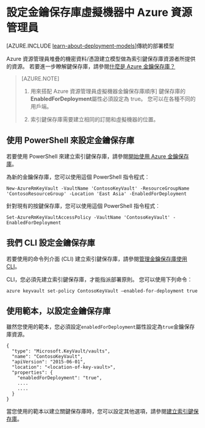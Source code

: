 <properties
    pageTitle="虛擬機器中 Azure 資源管理員設定金鑰保存庫 |Microsoft Azure"
    description="如何設定金鑰保存庫用於 Azure 資源管理員虛擬機器。"
    services="virtual-machines-windows"
    documentationCenter=""
    authors="singhkays"
    manager="timlt"
    editor=""
    tags="azure-resource-manager"/>

<tags
    ms.service="virtual-machines-windows"
    ms.workload="infrastructure-services"
    ms.tgt_pltfrm="vm-windows"
    ms.devlang="na"
    ms.topic="article"
    ms.date="05/31/2016"
    ms.author="singhkay"/>

# <a name="set-up-key-vault-for-virtual-machines-in-azure-resource-manager"></a>設定金鑰保存庫虛擬機器中 Azure 資源管理員

[AZURE.INCLUDE [learn-about-deployment-models](../../includes/learn-about-deployment-models-rm-include.md)]傳統的部署模型

Azure 資源管理員堆疊的機密資料/憑證建立模型做為索引鍵保存庫資源者所提供的資源。 若要進一步瞭解鍵保存庫，請參閱[什麼是 Azure 金鑰保存庫？](../key-vault/key-vault-whatis.md)

>[AZURE.NOTE] 
>
>1. 用來搭配 Azure 資源管理員虛擬機器金鑰保存庫順序] 鍵保存庫的**EnabledForDeployment**屬性必須設定為 true。 您可以在各種不同的用戶端。
>
>2. 索引鍵保存庫需要建立相同的訂閱和虛擬機器的位置。

## <a name="use-powershell-to-set-up-key-vault"></a>使用 PowerShell 來設定金鑰保存庫
若要使用 PowerShell 來建立索引鍵保存庫，請參閱[開始使用 Azure 金鑰保存庫](../key-vault/key-vault-get-started.md#vault)。

為新的金鑰保存庫，您可以使用這個 PowerShell 指令程式︰

    New-AzureRmKeyVault -VaultName 'ContosoKeyVault' -ResourceGroupName 'ContosoResourceGroup' -Location 'East Asia' -EnabledForDeployment

針對現有的按鍵保存庫，您可以使用這個 PowerShell 指令程式︰

    Set-AzureRmKeyVaultAccessPolicy -VaultName 'ContosoKeyVault' -EnabledForDeployment

## <a name="us-cli-to-set-up-key-vault"></a>我們 CLI 設定金鑰保存庫
若要使用的命令列介面 (CLI) 建立索引鍵保存庫，請參閱[管理金鑰保存庫使用 CLI](../key-vault/key-vault-manage-with-cli.md#create-a-key-vault)。

CLI，您必須先建立索引鍵保存庫，才能指派部署原則。 您可以使用下列命令︰

    azure keyvault set-policy ContosoKeyVault –enabled-for-deployment true

## <a name="use-templates-to-set-up-key-vault"></a>使用範本，以設定金鑰保存庫
雖然您使用的範本，您必須設定`enabledForDeployment`屬性設定為`true`金鑰保存庫資源。

    {
      "type": "Microsoft.KeyVault/vaults",
      "name": "ContosoKeyVault",
      "apiVersion": "2015-06-01",
      "location": "<location-of-key-vault>",
      "properties": {
        "enabledForDeployment": "true",
        ....
        ....
      }
    }

當您使用的範本以建立關鍵保存庫時，您可以設定其他選項，請參閱[建立索引鍵保存庫](https://azure.microsoft.com/documentation/templates/101-key-vault-create/)。
